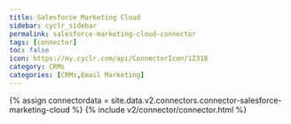 ```yaml
---
title: Salesforce Marketing Cloud
sidebar: cyclr_sidebar
permalink: salesforce-marketing-cloud-connector
tags: [connector]
toc: false
icon: https://my.cyclr.com/api/ConnectorIcon/12318
category: CRMs
categories: [CRMs,Email Marketing]
---
```

{% assign connectordata = site.data.v2.connectors.connector-salesforce-marketing-cloud %}
{% include v2/connector/connector.html %}	